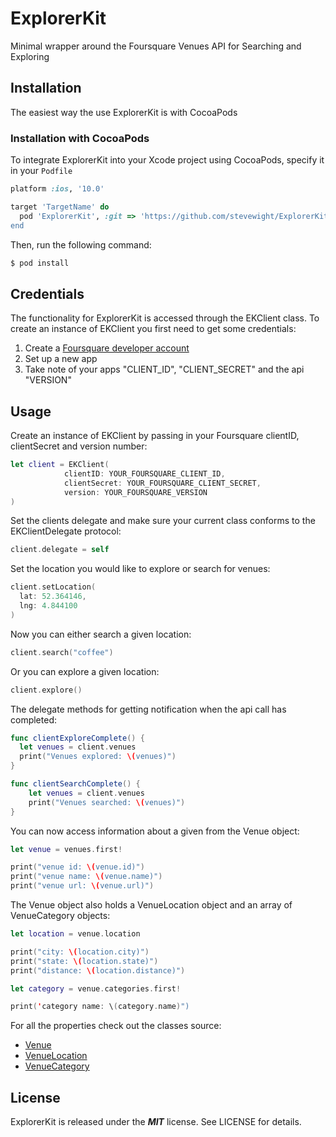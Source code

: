 # ExplorerKit
Minimal wrapper around the Foursquare Venues API for Searching and Exploring

## Installation
The easiest way the use ExplorerKit is with CocoaPods

### Installation with CocoaPods
To integrate ExplorerKit into your Xcode project using CocoaPods, specify it in your `Podfile`

```ruby
platform :ios, '10.0'

target 'TargetName' do
  pod 'ExplorerKit', :git => 'https://github.com/stevewight/ExplorerKit.git
end
```

Then, run the following command:

```bash
$ pod install
```

## Credentials

The functionality for ExplorerKit is accessed through the EKClient class. To create an instance of EKClient you first need to get some credentials:

1. Create a [Foursquare developer account](https://developer.foursquare.com/)
2. Set up a new app
3. Take note of your apps "CLIENT_ID", "CLIENT_SECRET" and the api "VERSION"

## Usage

Create an instance of EKClient by passing in your Foursquare clientID, clientSecret and version number:

```swift
let client = EKClient(
            clientID: YOUR_FOURSQUARE_CLIENT_ID,
            clientSecret: YOUR_FOURSQUARE_CLIENT_SECRET,
            version: YOUR_FOURSQUARE_VERSION
) 
```

Set the clients delegate and make sure your current class conforms to the EKClientDelegate protocol:

```swift
client.delegate = self
```

Set the location you would like to explore or search for venues:

```swift
client.setLocation(
  lat: 52.364146,
  lng: 4.844100
)
```

Now you can either search a given location:

```swift
client.search("coffee")
```

Or you can explore a given location:

```swift
client.explore()
```

The delegate methods for getting notification when the api call has completed:

```swift
func clientExploreComplete() {
  let venues = client.venues
  print("Venues explored: \(venues)")
}

func clientSearchComplete() {
    let venues = client.venues
    print("Venues searched: \(venues)")
}
```

You can now access information about a given from the Venue object:

```swift
let venue = venues.first!

print("venue id: \(venue.id)")
print("venue name: \(venue.name)")
print("venue url: \(venue.url)")
```
The Venue object also holds a VenueLocation object and an array of VenueCategory objects:

```swift
let location = venue.location

print("city: \(location.city)")
print("state: \(location.state)")
print("distance: \(location.distance)")

let category = venue.categories.first!

print('category name: \(category.name)")
```

For all the properties check out the classes source:

* [Venue](https://github.com/stevewight/ExplorerKit/blob/master/ExplorerKit/Venue.swift)
* [VenueLocation](https://github.com/stevewight/ExplorerKit/blob/master/ExplorerKit/VenueLocation.swift)
* [VenueCategory](https://github.com/stevewight/ExplorerKit/blob/master/ExplorerKit/VenueCategory.swift)

## License

ExplorerKit is released under the ***MIT*** license. See LICENSE for details.
